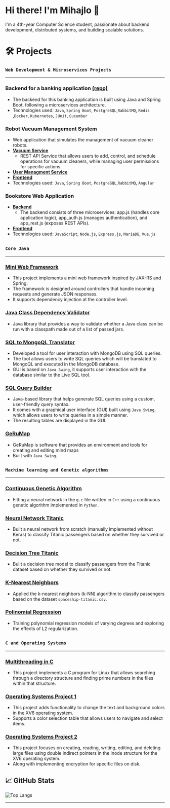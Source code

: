 # Hi there! I'm Mihajlo 👋

I'm a 4th-year Computer Science student, passionate about backend development, distributed systems, and building scalable solutions.
# 🛠️ Projects

### `Web Development & Microservices Projects`
***
### Backend for a banking application [(repo)](https://github.com/MihajloCumic/Banka-2-Backend)
- The backend for this banking application is built using Java and Spring Boot, following a microservices architecture.
- Technologies used: `Java`, `Spring Boot`, `PostgreSQL`,`RabbitMQ`, `Redis` ,`Docker`, `Kubernetes`, `JUnit`, `Cucumber` 
### Robot Vacuum Management System
- Web application that simulates the management of vacuum cleaner robots.
- [**Vacuum Service**](https://github.com/MihajloCumic/Vacuum-Service)
   - REST API Service that allows users to add, control, and schedule operations for vacuum cleaners, while managing user permissions for specific actions.   
- [**User Managment Service**](https://github.com/MihajloCumic/User-Managment-System)
- [**Frontend**](https://github.com/MihajloCumic/Vacuum-Service-Frontend)
- Technologies used: `Java`, `Spring Boot`, `PostgreSQL`,`RabbitMQ`, `Angular`
### Bookstore Web Application
- [**Backend**](https://github.com/MihajloCumic/BookstoreBackend)
   - The backend consists of three microservices: app.js (handles core application logic), app_auth.js (manages authentication), and app_rest.js (exposes REST APIs).
- [**Frontend**](https://github.com/MihajloCumic/bookstore_vue_frontend)
- Technologies used: `JavaScript`, `Node.js`, `Express.js`, `MariaDB`, `Vue.js`
##
### `Core Java`
***
### [Mini Web Framework](https://github.com/MihajloCumic/Mini-Web-Framework)
- This project implements a mini web framework inspired by JAX-RS and Spring.
- The framework is designed around controllers that handle incoming requests and generate JSON responses.
- It supports dependency injection at the controller level.
### [Java Class Dependency Validator](https://github.com/MihajloCumic/ClasspathValidator)
- Java library that provides a way to validate whether a Java class can be run with a classpath made out of a list of passed jars.
### [SQL to MongoQL Translator](https://github.com/MihajloCumic/SQL_To_MongoQL_Translator)
- Developed a tool for user interaction with MongoDB using SQL queries.
- The tool allows users to write SQL queries which will be translated to MongoQL and executed in the MongoDB database.
- GUI is based on `Java Swing`, it supports user interaction with the database similar to the Live SQL tool.
### [SQL Query Builder](https://github.com/MihajloCumic/SQLQueryBuilder)
- Java-based library that helps generate SQL queries using a custom, user-friendly query syntax.
- It comes with a graphical user interface (GUI) built using `Java Swing`, which allows users to write queries in a simple manner.
- The resulting tables are displayed in the GUI.
### [GeRuMap](https://github.com/MihajloCumic/GeRuMap)
- GeRuMap is software that provides an environment and tools for creating and editing mind maps
- Built with `Java Swing`.

##
### `Machine learning and Genetic algorithms`
***
### [Continuous Genetic Algorithm](https://github.com/MihajloCumic/ContinousGeneticAlgorithm)
- Fitting a neural network in the `g.c` file written in `C++` using a continuous genetic algorithm implemented in `Python`.
### [Neural Network Titanic](https://github.com/MihajloCumic/NeuralNetworkTitanic)
- Built a neural network from scratch (manually implemented without Keras) to classify Titanic passengers based on whether they survived or not. 
### [Decision Tree Titanic](https://github.com/MihajloCumic/DecisionTreeTitanic)
- Built a decision tree model to classify passengers from the Titanic dataset based on whether they survived or not. 
### [K-Nearest Neighbors](https://github.com/MihajloCumic/K-NearestNeighbors)
- Applied the k-nearest neighbors (k-NN) algorithm to classify passengers based on the dataset `spaceship-titanic.csv`.
### [Polinomial Regression](https://github.com/MihajloCumic/PolynomialRegression)
- Training polynomial regression models of varying degrees and exploring the effects of L2 regularization.
##
### `C and Operating Systems`
***
### [Multithreading in C](https://github.com/MihajloCumic/MultithreadingInC)
- This project implements a C program for Linux that allows searching through a directory structure and finding prime numbers in the files within that structure.
### [Operating Systems Project 1](https://github.com/MihajloCumic/OperatingSystemsProject1)
- This project adds functionality to change the text and background colors in the XV6 operating system.
- Supports a color selection table that allows users to navigate and select items.
### [Operating Systems Project 2](https://github.com/MihajloCumic/OperatingSystemsProject2)
- This project focuses on creating, reading, writing, editing, and deleting large files using double indirect pointers in the inode structure for the XV6 operating system.
- Along with implementing encryption for specific files on disk.
## 📈 GitHub Stats
![Top Langs](https://github-readme-stats.vercel.app/api/top-langs/?username=MihajloCumic&layout=compact&langs_count=8&theme=dark)
***
